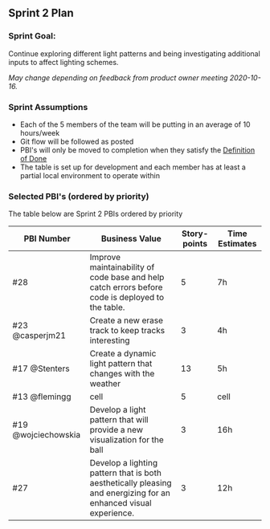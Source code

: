 ## Sprint 2 Plan

### Sprint Goal:

Continue exploring different light patterns and being investigating additional inputs to affect lighting schemes.

_May change depending on feedback from product owner meeting 2020-10-16._

### Sprint Assumptions

* Each of the 5 members of the team will be putting in an average of 10 hours/week
* Git flow will be followed as posted
* PBI's will only be moved to completion when they satisfy the [Definition of Done](/msoe.edu/sdl/sd21/sisyphus/msoe-sisbot/-/wikis/Process/Definition%20of%20Done)
* The table is set up for development and each member has at least a partial local environment to operate within

### Selected PBI's (ordered by priority)

The table below are Sprint 2 PBIs ordered by priority

| PBI Number | Business Value | Story-points | Time Estimates
| ---------- | -------------- | ------------ | -------------- |
| #28 | Improve maintainability of code base and help catch errors before code is deployed to the table. | 5 | 7h |
| #23 @casperjm21 | Create a new erase track to keep tracks interesting | 3 | 4h |
| #17 @Stenters | Create a dynamic light pattern that changes with the weather | 13 | 5h |
| #13 @flemingg | cell | 5 | cell |
| #19 @wojciechowskia | Develop a light pattern that will provide a new visualization for the ball | 3 | 16h|
| #27 | Develop a lighting pattern that is both aesthetically pleasing and energizing for an enhanced visual experience. | 3 | 12h |